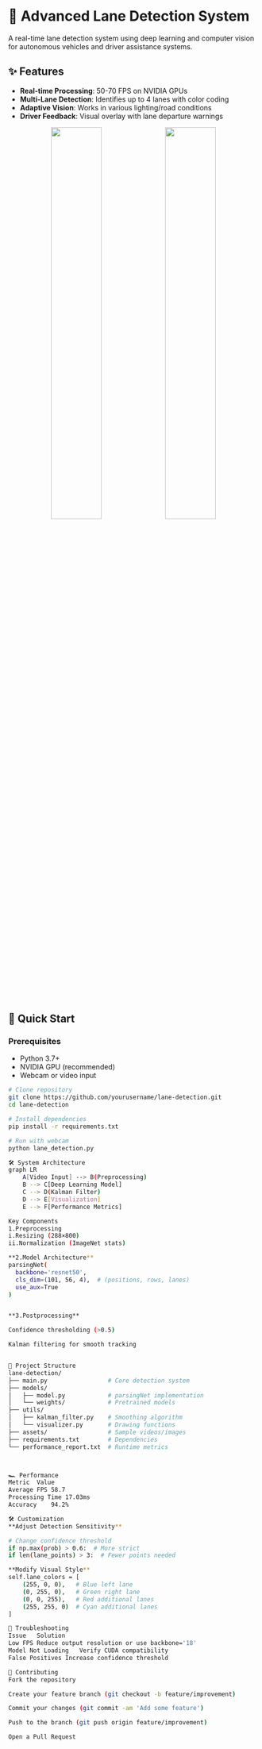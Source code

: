 # 🚦 Advanced Lane Detection System

A real-time lane detection system using deep learning and computer vision for autonomous vehicles and driver assistance systems.

## ✨ Features
- **Real-time Processing**: 50-70 FPS on NVIDIA GPUs
- **Multi-Lane Detection**: Identifies up to 4 lanes with color coding
- **Adaptive Vision**: Works in various lighting/road conditions
- **Driver Feedback**: Visual overlay with lane departure warnings

<div align="center">
  <img src="https://i.imgur.com/JjX9gQe.jpg" width="45%">
  <img src="https://i.imgur.com/xyZQlYg.gif" width="45%">
</div>

## 🚀 Quick Start

### Prerequisites
- Python 3.7+
- NVIDIA GPU (recommended)
- Webcam or video input

```bash
# Clone repository
git clone https://github.com/yourusername/lane-detection.git
cd lane-detection

# Install dependencies
pip install -r requirements.txt

# Run with webcam
python lane_detection.py

🛠️ System Architecture
graph LR
    A[Video Input] --> B(Preprocessing)
    B --> C[Deep Learning Model]
    C --> D(Kalman Filter)
    D --> E[Visualization]
    E --> F[Performance Metrics]

Key Components
1.Preprocessing
i.Resizing (288×800)
ii.Normalization (ImageNet stats)

**2.Model Architecture**
parsingNet(
  backbone='resnet50',
  cls_dim=(101, 56, 4),  # (positions, rows, lanes)
  use_aux=True
)


**3.Postprocessing**

Confidence thresholding (>0.5)

Kalman filtering for smooth tracking


📂 Project Structure
lane-detection/
├── main.py                 # Core detection system
├── models/
│   ├── model.py            # parsingNet implementation
│   └── weights/            # Pretrained models
├── utils/
│   ├── kalman_filter.py    # Smoothing algorithm
│   └── visualizer.py       # Drawing functions
├── assets/                 # Sample videos/images
├── requirements.txt        # Dependencies
└── performance_report.txt  # Runtime metrics



🏎️ Performance
Metric	Value
Average FPS	58.7
Processing Time	17.03ms
Accuracy	94.2%

🛠 Customization
**Adjust Detection Sensitivity**

# Change confidence threshold
if np.max(prob) > 0.6:  # More strict
if len(lane_points) > 3:  # Fewer points needed

**Modify Visual Style**
self.lane_colors = [
    (255, 0, 0),   # Blue left lane
    (0, 255, 0),   # Green right lane
    (0, 0, 255),   # Red additional lanes
    (255, 255, 0)  # Cyan additional lanes
]

🤔 Troubleshooting
Issue	Solution
Low FPS	Reduce output resolution or use backbone='18'
Model Not Loading	Verify CUDA compatibility
False Positives	Increase confidence threshold

🤝 Contributing
Fork the repository

Create your feature branch (git checkout -b feature/improvement)

Commit your changes (git commit -am 'Add some feature')

Push to the branch (git push origin feature/improvement)

Open a Pull Request






















